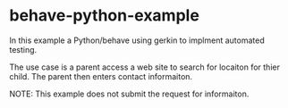 # behave-python-example
In this example a Python/behave using gerkin to implment automated testing.

The use case is a parent access a web site to search for locaiton for thier child.  The parent then enters contact informaiton.

NOTE: This example does not submit the request for  informaiton.

